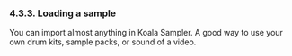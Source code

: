 ---
---

### 4.3.3. Loading a sample

You can import almost anything in Koala Sampler. A good way to use your own drum kits, sample packs, or sound of a
video.
